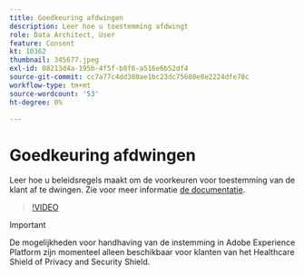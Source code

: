 ```yaml
---
title: Goedkeuring afdwingen
description: Leer hoe u toestemming afdwingt
role: Data Architect, User
feature: Consent
kt: 10362
thumbnail: 345677.jpeg
exl-id: 08213d4a-195b-4f5f-b8f6-a516e6b52df4
source-git-commit: cc7a77c4dd380ae1bc23dc75608e8e2224dfe78c
workflow-type: tm+mt
source-wordcount: '53'
ht-degree: 0%

---
```


# Goedkeuring afdwingen

Leer hoe u beleidsregels maakt om de voorkeuren voor toestemming van de klant af te dwingen. Zie voor meer informatie [de documentatie](https://experienceleague.adobe.com/docs/experience-platform/data-governance/enforcement/auto-enforcement.html).

>[!VIDEO](https://video.tv.adobe.com/v/345677?quality=12&learn=on)

>[!IMPORTANT]
>
> De mogelijkheden voor handhaving van de instemming in Adobe Experience Platform zijn momenteel alleen beschikbaar voor klanten van het Healthcare Shield of Privacy and Security Shield.
